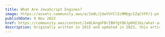 ```yaml
---
title: What Are JavaScript Engines?
image: https://assets.community.aws/a/2e0LJjUwYUYClIcMMbgcIZqCYFP/1-pn.webp
publishDate: 9 Nov 2022
href: https://community.aws/content/2e0LAngGFBrIB8fgYQKJpOHI16s/what-are-javascript-engines
description: Originally written in 2015 and updated in 2023, this article is cited in Wikipedia on the topic. Ever wonder what kind of technology underlies JavaScript, the language of the web? Learn about the history and evolution of JavaScript's core.
---  
```

